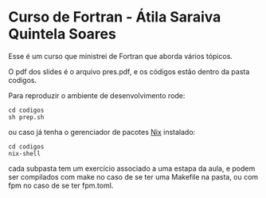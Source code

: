 # Curso de Fortran - Átila Saraiva Quintela Soares

Esse é um curso que ministrei de Fortran que aborda vários tópicos.

O pdf dos slides é o arquivo pres.pdf, e os códigos estão dentro da pasta codigos.

Para reproduzir o ambiente de desenvolvimento rode:

```
cd codigos
sh prep.sh
```

ou caso já tenha o gerenciador de pacotes [Nix](nixos.org) instalado:
```
cd codigos
nix-shell
```

cada subpasta tem um exercício associado a uma estapa da aula, e podem ser compilados com make no
caso de se ter uma Makefile na pasta, ou com fpm no caso de se ter fpm.toml.
